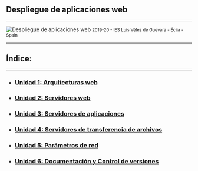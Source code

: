 ## Despliegue de aplicaciones web
---
![Despliegue de aplicaciones web](http://jamj2000.github.io/despliegueaplicacionesweb/despliegueaplicacionesweb.png)
<small> 2019-20 - IES Luis Vélez de Guevara - Écija - Spain </small>

---

## Índice:
---
- ### [Unidad 1: Arquitecturas web](1/unidad1.md)
- ### [Unidad 2: Servidores web](2/unidad2.md)
- ### [Unidad 3: Servidores de aplicaciones](3/unidad3.md)
- ### [Unidad 4: Servidores de transferencia de archivos](4/unidad4.md)
- ### [Unidad 5: Parámetros de red](5/unidad5.md)
- ### [Unidad 6: Documentación y Control de versiones](6/unidad6.md)